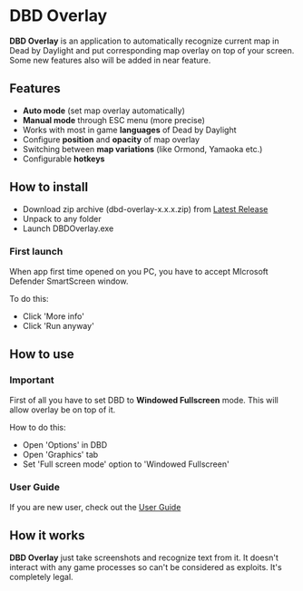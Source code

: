 # DBD Overlay <meta name="google-site-verification" content="cShrx4nF8Fzzoo9cpp6l0MPW-AHxPIeI6lep_ri1TyA" />
**DBD Overlay** is an application to automatically recognize current map in Dead by Daylight and put corresponding map overlay on top of your screen. Some new features also will be added in near feature.
## Features
- **Auto mode** (set map overlay automatically)
- **Manual mode** through ESC menu (more precise)
- Works with most in game **languages** of Dead by Daylight
- Configure **position** and **opacity** of map overlay
- Switching between **map variations** (like Ormond, Yamaoka etc.)
- Configurable **hotkeys**
## How to install
- Download zip archive (dbd-overlay-x.x.x.zip) from [Latest Release](https://github.com/H4RDC0RN/dbd-overlay/releases/latest)
- Unpack to any folder
- Launch DBDOverlay.exe
### First launch
When app first time opened on you PC, you have to accept MIcrosoft Defender SmartScreen window.

To do this:

- Click 'More info'
- Click 'Run anyway'
## How to use
### Important

First of all you have to set DBD to **Windowed Fullscreen** mode. This will allow overlay be on top of it. 

How to do this:
- Open 'Options' in DBD
- Open 'Graphics' tab
- Set 'Full screen mode' option to 'Windowed Fullscreen'

### User Guide
If you are new user, check out the [User Guide](https://github.com/H4RDC0RN/dbd-overlay/wiki/How-to-use)
## How it works
**DBD Overlay** just take screenshots and recognize text from it. It doesn't interact with any game processes so can't be considered as exploits. It's completely legal.
